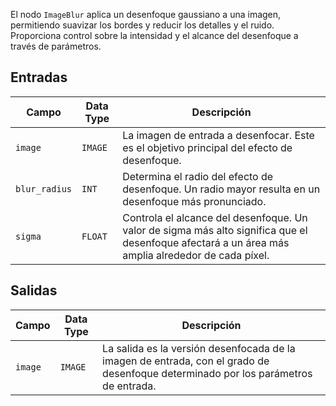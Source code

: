 El nodo `ImageBlur` aplica un desenfoque gaussiano a una imagen, permitiendo suavizar los bordes y reducir los detalles y el ruido. Proporciona control sobre la intensidad y el alcance del desenfoque a través de parámetros.

## Entradas

| Campo          | Data Type | Descripción                                                                   |
|----------------|-------------|-------------------------------------------------------------------------------|
| `image`        | `IMAGE`     | La imagen de entrada a desenfocar. Este es el objetivo principal del efecto de desenfoque. |
| `blur_radius`  | `INT`       | Determina el radio del efecto de desenfoque. Un radio mayor resulta en un desenfoque más pronunciado. |
| `sigma`        | `FLOAT`     | Controla el alcance del desenfoque. Un valor de sigma más alto significa que el desenfoque afectará a un área más amplia alrededor de cada píxel. |

## Salidas

| Campo | Data Type | Descripción                                                              |
|-------|-------------|--------------------------------------------------------------------------|
| `image`| `IMAGE`     | La salida es la versión desenfocada de la imagen de entrada, con el grado de desenfoque determinado por los parámetros de entrada. |
